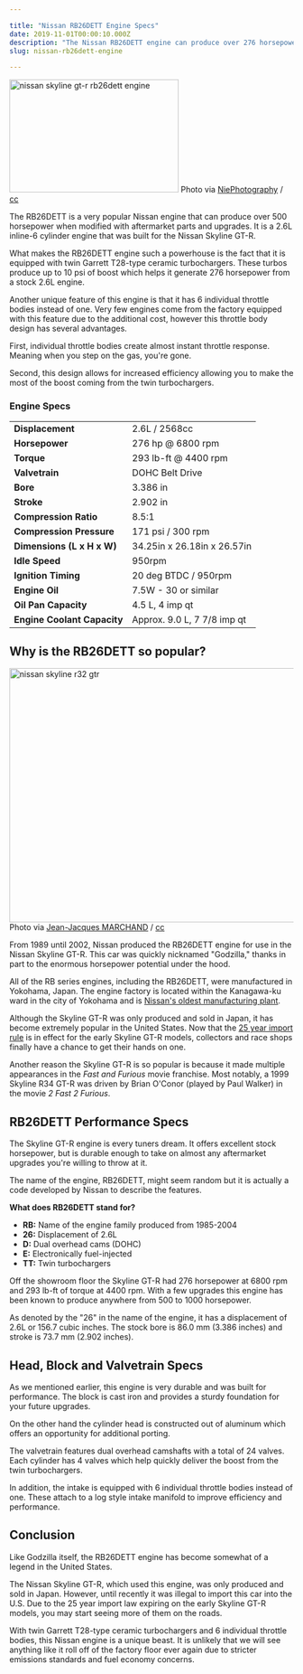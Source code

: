 ```yaml
---

title: "Nissan RB26DETT Engine Specs"
date: 2019-11-01T00:00:10.000Z
description: "The Nissan RB26DETT engine can produce over 276 horsepower. It is a 2.6L inline-6 cylinder engine that was built for the Nissan Skyline GT-R."
slug: nissan-rb26dett-engine

---
```


<img src="http://www.hcdmag.com/wp-content/uploads/nissan_skyline_gtr_rb26dett_engine-300x200.jpg" alt="nissan skyline gt-r rb26dett engine" width="300" height="200" class="size-medium wp-image-4792"> Photo via <a href="https://www.flickr.com/photos/124240658@N06/19552665432/" target="_blank" rel="nofollow">NiePhotography</a> / <a href="https://creativecommons.org/licenses/by-sa/2.0/" target="_blank" rel="nofollow">cc</a><br>

The RB26DETT is a very popular Nissan engine that can produce over 500 horsepower when modified with aftermarket parts and upgrades. It is a 2.6L inline-6 cylinder engine that was built for the Nissan Skyline GT-R.

What makes the RB26DETT engine such a powerhouse is the fact that it is equipped with twin Garrett T28-type ceramic turbochargers. These turbos produce up to 10 psi of boost which helps it generate 276 horsepower from a stock 2.6L engine.

Another unique feature of this engine is that it has 6 individual throttle bodies instead of one. Very few engines come from the factory equipped with this feature due to the additional cost, however this throttle body design has several advantages.

First, individual throttle bodies create almost instant throttle response. Meaning when you step on the gas, you're gone.

Second, this design allows for increased efficiency allowing you to make the most of the boost coming from the twin turbochargers.
<h3>Engine Specs</h3>
<table class="specsleft">
<tbody>
<tr>
<td><strong>Displacement</strong></td>
<td>2.6L / 2568cc</td>
</tr>
<tr>
<td><strong>Horsepower</strong></td>
<td>276 hp @ 6800 rpm</td>
</tr>
<tr>
<td><strong>Torque</strong></td>
<td>293 lb-ft @ 4400 rpm</td>
</tr>
<tr>
<td><strong>Valvetrain</strong></td>
<td>DOHC Belt Drive</td>
</tr>
<tr>
<td><strong>Bore</strong></td>
<td> 3.386 in</td>
</tr>
<tr>
<td><strong>Stroke</strong></td>
<td>2.902 in</td>
</tr>
<tr>
<td><strong>Compression Ratio</strong></td>
<td>8.5:1</td>
</tr>
<tr>
<td><strong>Compression Pressure</strong></td>
<td>171 psi / 300 rpm</td>
</tr>
<tr>
<td><strong>Dimensions (L x H x W)</strong></td>
<td>34.25in x 26.18in x 26.57in</td>
</tr>
<tr>
<td><strong>Idle Speed</strong></td>
<td>950rpm</td>
</tr>
<tr>
<td><strong>Ignition Timing</strong></td>
<td>20 deg BTDC / 950rpm</td>
</tr>
<tr>
<td><strong>Engine Oil</strong></td>
<td>7.5W - 30 or similar</td>
</tr>
<tr>
<td><strong>Oil Pan Capacity</strong></td>
<td>4.5 L, 4 imp qt</td>
</tr>
<tr>
<td><strong>Engine Coolant Capacity</strong></td>
<td>Approx. 9.0 L, 7 7/8 imp qt</td>
</tr>
</tbody>
</table>
<h2>Why is the RB26DETT so popular?</h2>

<img src="http://www.hcdmag.com/wp-content/uploads/nissan_skyline_r32_gtr.jpg" alt="nissan skyline r32 gtr" width="800" height="450" class="size-full wp-image-4795"> Photo via <a href="https://www.flickr.com/photos/75897017@N05/15152733500/" target="_blank" rel="nofollow">Jean-Jacques MARCHAND</a> / <a href="https://creativecommons.org/licenses/by-nc-nd/2.0/" target="_blank" rel="nofollow">cc</a>

From 1989 until 2002, Nissan produced the RB26DETT engine for use in the Nissan Skyline GT-R. This car was quickly nicknamed "Godzilla," thanks in part to the enormous horsepower potential under the hood.

All of the RB series engines, including the RB26DETT, were manufactured in Yokohama, Japan. The engine factory is located within the Kanagawa-ku ward in the city of Yokohama and is <a href="http://www.nissan-global.com/EN/COMPANY/PROFILE/ESTABLISHMENT/" target="_blank">Nissan's oldest manufacturing plant</a>.

Although the Skyline GT-R was only produced and sold in Japan, it has become extremely popular in the United States. Now that the <a href="http://www.nhtsa.gov/cars/rules/import/FAQ%20Site/pages/page2.html#Anchor-28852" target="_blank">25 year import rule</a> is in effect for the early Skyline GT-R models, collectors and race shops finally have a chance to get their hands on one.

Another reason the Skyline GT-R is so popular is because it made multiple appearances in the <em>Fast and Furious</em> movie franchise. Most notably, a 1999 Skyline R34 GT-R was driven by Brian O'Conor (played by Paul Walker) in the movie <em>2 Fast 2 Furious</em>.
<h2>RB26DETT Performance Specs</h2>
The Skyline GT-R engine is every tuners dream. It offers excellent stock horsepower, but is durable enough to take on almost any aftermarket upgrades you're willing to throw at it.

The name of the engine, RB26DETT, might seem random but it is actually a code developed by Nissan to describe the features.

<strong>What does RB26DETT stand for?</strong>
<ul>
 	<li><strong>RB:</strong> Name of the engine family produced from 1985-2004</li>
 	<li><strong>26:</strong> Displacement of 2.6L</li>
 	<li><strong>D:</strong> Dual overhead cams (DOHC)</li>
 	<li><strong>E:</strong> Electronically fuel-injected</li>
 	<li><strong>TT:</strong> Twin turbochargers</li>
</ul>
Off the showroom floor the Skyline GT-R had 276 horsepower at 6800 rpm and 293 lb-ft of torque at 4400 rpm. With a few upgrades this engine has been known to produce anywhere from 500 to 1000 horsepower.

As denoted by the "26" in the name of the engine, it has a displacement of 2.6L or 156.7 cubic inches. The stock bore is 86.0 mm (3.386 inches) and stroke is 73.7 mm (2.902 inches).
<h2>Head, Block and Valvetrain Specs</h2>
As we mentioned earlier, this engine is very durable and was built for performance. The block is cast iron and provides a sturdy foundation for your future upgrades.

On the other hand the cylinder head is constructed out of aluminum which offers an opportunity for additional porting.

The valvetrain features dual overhead camshafts with a total of 24 valves. Each cylinder has 4 valves which help quickly deliver the boost from the twin turbochargers.

In addition, the intake is equipped with 6 individual throttle bodies instead of one. These attach to a log style intake manifold to improve efficiency and performance.
<h2>Conclusion</h2>
Like Godzilla itself, the RB26DETT engine has become somewhat of a legend in the United States.

The Nissan Skyline GT-R, which used this engine, was only produced and sold in Japan. However, until recently it was illegal to import this car into the U.S. Due to the 25 year import law expiring on the early Skyline GT-R models, you may start seeing more of them on the roads.

With twin Garrett T28-type ceramic turbochargers and 6 individual throttle bodies, this Nissan engine is a unique beast. It is unlikely that we will see anything like it roll off of the factory floor ever again due to stricter emissions standards and fuel economy concerns.